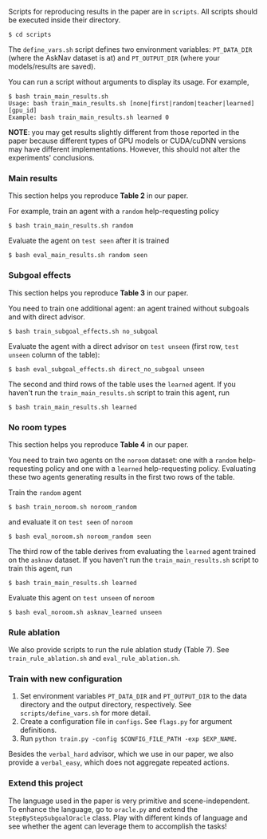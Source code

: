 
Scripts for reproducing results in the paper are in `scripts`. All scripts should be executed inside their directory. 

```
$ cd scripts
```

The `define_vars.sh` script defines two environment variables: `PT_DATA_DIR` (where the AskNav dataset is at) and `PT_OUTPUT_DIR` (where your models/results are saved).


You can run a script without arguments to display its usage. For example,

```
$ bash train_main_results.sh
Usage: bash train_main_results.sh [none|first|random|teacher|learned] [gpu_id]
Example: bash train_main_results.sh learned 0
```

**NOTE**: you may get results slightly different from those reported in the paper because different types of GPU models or CUDA/cuDNN versions may have different implementations. However, this should not alter the experiments' conclusions.

### Main results

This section helps you reproduce **Table 2** in our paper. 

For example, train an agent with a `random` help-requesting policy

```
$ bash train_main_results.sh random
```

Evaluate the agent on `test seen` after it is trained 
```
$ bash eval_main_results.sh random seen
```

### Subgoal effects

This section helps you reproduce **Table 3** in our paper. 

You need to train one additional agent: an agent trained without subgoals and with direct advisor. 

```
$ bash train_subgoal_effects.sh no_subgoal
```

Evaluate the agent with a direct advisor on `test unseen` (first row, `test unseen` column of the table):
```
$ bash eval_subgoal_effects.sh direct_no_subgoal unseen
```

The second and third rows of the table uses the `learned` agent. If you haven't run the `train_main_results.sh` script to train this agent, run
```
$ bash train_main_results.sh learned
```

### No room types

This section helps you reproduce **Table 4** in our paper. 

You need to train two agents on the `noroom` dataset: one with a `random` help-requesting policy and one with a `learned` help-requesting policy. Evaluating these two agents generating results in the first two rows of the table. 

Train the `random` agent
```
$ bash train_noroom.sh noroom_random
```

and evaluate it on `test seen` of `noroom`

```
$ bash eval_noroom.sh noroom_random seen
```

The third row of the table derives from evaluating the `learned` agent trained on the `asknav` dataset. If you haven't run the `train_main_results.sh` script to train this agent, run
```
$ bash train_main_results.sh learned
```

Evaluate this agent on `test unseen` of `noroom`
```
$ bash eval_noroom.sh asknav_learned unseen
```

### Rule ablation

We also provide scripts to run the rule ablation study (Table 7). See `train_rule_ablation.sh` and `eval_rule_ablation.sh`.

### Train with new configuration

1. Set environment variables `PT_DATA_DIR` and `PT_OUTPUT_DIR` to the data directory and the output directory, respectively. See `scripts/define_vars.sh` for more detail. 
2. Create a configuration file in `configs`. See `flags.py` for argument definitions.
2. Run `python train.py -config $CONFIG_FILE_PATH -exp $EXP_NAME`.

Besides the `verbal_hard` advisor, which we use in our paper, we also provide a `verbal_easy`, which does not aggregate repeated actions. 

### Extend this project

The language used in the paper is very primitive and scene-independent. To enhance the language, go to `oracle.py` and extend the `StepByStepSubgoalOracle` class. Play with different kinds of language and see whether the agent can leverage them to accomplish the tasks!
